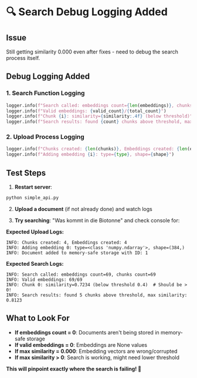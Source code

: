 # 🔍 Search Debug Logging Added

## Issue
Still getting similarity 0.000 even after fixes - need to debug the search process itself.

## Debug Logging Added

### 1. **Search Function Logging**
```python
logger.info(f"Search called: embeddings count={len(embeddings)}, chunks count={len(chunks)}")
logger.info(f"Valid embeddings: {valid_count}/{total_count}")
logger.info(f"Chunk {i}: similarity={similarity:.4f} (below threshold)")
logger.info(f"Search results: found {count} chunks above threshold, max similarity: {max:.4f}")
```

### 2. **Upload Process Logging** 
```python
logger.info(f"Chunks created: {len(chunks)}, Embeddings created: {len(embeddings)}")
logger.info(f"Adding embedding {i}: type={type}, shape={shape}")
```

## Test Steps

1. **Restart server**:
```bash
python simple_api.py
```

2. **Upload a document** (if not already done) and watch logs

3. **Try searching**: "Was kommt in die Biotonne" and check console for:

**Expected Upload Logs:**
```
INFO: Chunks created: 4, Embeddings created: 4
INFO: Adding embedding 0: type=<class 'numpy.ndarray'>, shape=(384,)
INFO: Document added to memory-safe storage with ID: 1
```

**Expected Search Logs:**
```
INFO: Search called: embeddings count=69, chunks count=69
INFO: Valid embeddings: 69/69
INFO: Chunk 0: similarity=0.7234 (below threshold 0.4)  # Should be > 0!
INFO: Search results: found 5 chunks above threshold, max similarity: 0.8123
```

## What to Look For

- **If embeddings count = 0**: Documents aren't being stored in memory-safe storage
- **If valid embeddings = 0**: Embeddings are None values
- **If max similarity = 0.000**: Embedding vectors are wrong/corrupted
- **If max similarity > 0**: Search is working, might need lower threshold

**This will pinpoint exactly where the search is failing! 🎯**